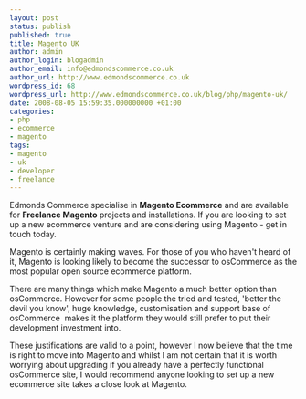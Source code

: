```yaml
---
layout: post
status: publish
published: true
title: Magento UK
author: admin
author_login: blogadmin
author_email: info@edmondscommerce.co.uk
author_url: http://www.edmondscommerce.co.uk
wordpress_id: 68
wordpress_url: http://www.edmondscommerce.co.uk/blog/php/magento-uk/
date: 2008-08-05 15:59:35.000000000 +01:00
categories:
- php
- ecommerce
- magento
tags:
- magento
- uk
- developer
- freelance
---
```

Edmonds Commerce specialise in <strong>Magento Ecommerce</strong> and are available for <strong>Freelance Magento</strong> projects and installations. If you are looking to set up a new ecommerce venture and are considering using Magento - get in touch today.

Magento is certainly making waves. For those of you who haven't heard of it, Magento is looking likely to become the successor to osCommerce as the most popular open source ecommerce platform.

There are many things which make Magento a much better option than osCommerce. However for some people the tried and tested, 'better the devil you know', huge knowledge, customisation and support base of osCommerce  makes it the platform they would still prefer to put their development investment into.

These justifications are valid to a point, however I now believe that the time is right to move into Magento and whilst I am not certain that it is worth worrying about upgrading if you already have a perfectly functional osCommerce site, I would recommend anyone looking to set up a new ecommerce site takes a close look at Magento.

